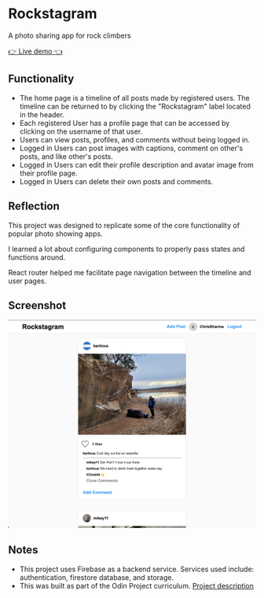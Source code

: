 # Rockstagram

A photo sharing app for rock climbers

[👉 Live demo 👈](https://rockstagram-9e421.web.app/)

## Functionality
  - The home page is a timeline of all posts made by registered users. The timeline can be returned to by clicking the "Rockstagram" label located in the header.
  - Each registered User has a profile page that can be accessed by clicking on the username of that user.
  - Users can view posts, profiles, and comments without being logged in.
  - Logged in Users can post images with captions, comment on other's posts, and like other's posts.
  - Logged in Users can edit their profile description and avatar image from their profile page.
  - Logged in Users can delete their own posts and comments.

## Reflection
  This project was designed to replicate some of the core functionality of popular photo showing apps. 

  I learned a lot about configuring components to properly pass states and functions around. 

  React router helped me facilitate page navigation between the timeline and user pages.

## Screenshot
![screenshot](/src/components/images/screenshot.png?raw=true)

## Notes
  - This project uses Firebase as a backend service. Services used include: authentication, firestore database, and storage.
  - This was built as part of the Odin Project curriculum. [Project description](https://www.theodinproject.com/lessons/javascript-javascript-final-project)